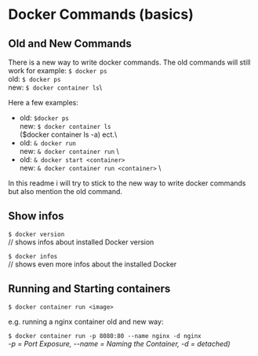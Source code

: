 # Docker Commands (basics)

## Old and New Commands
There is a new way to write docker commands. The old commands will still work for example: `$ docker ps` \
old: `$ docker ps` \
new: `$ docker container ls`\

Here a few examples:
-   old: `$docker ps`\
    new: `$ docker container ls`\
        ($docker container ls -a) ect.\
-   old: `& docker run`\
    new: `& docker container run` \
-   old: `& docker start <container>`\
    new: `& docker container run <container>` \ 

In this readme i will try to stick to the new way to write docker commands but also mention the old command.

## Show infos

`$ docker version`\
// shows infos about installed Docker version

`$ docker infos`\
// shows even more infos about the installed Docker



## Running and Starting containers
`$ docker container run <image>` 

e.g. running a nginx container old and new way:

`$ docker container run -p 8080:80 --name nginx -d nginx`\
*-p = Port Exposure, --name = Naming the Container, -d = detached)*


